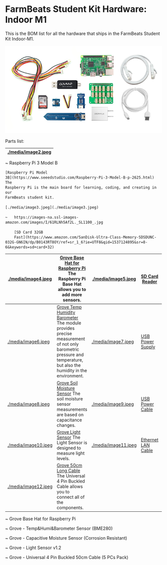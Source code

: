 FarmBeats Student Kit Hardware: Indoor M1
=========================================

This is the BOM list for all the hardware that ships in the FarmBeats Student
Kit Indoor-M1.

![](media/de940c9382f0be6875fbf6580ecc899b.jpg)

Parts list:

| [./media/image2.jpeg](./media/image2.jpeg) |
|--------------------------------------------|


~   Raspberry Pi 3 Model B

    [Raspberry Pi Model
    3B](https://www.seeedstudio.com/Raspberry-Pi-3-Model-B-p-2625.html) The
    Raspberry Pi is the main board for learning, coding, and creating in our
    FarmBeats student kit.

    [./media/image3.jpeg](./media/image3.jpeg)

    ~   https://images-na.ssl-images-amazon.com/images/I/61RLNh5Af2L._SL1100_.jpg

        [SD Card 32GB
        Fast](https://www.amazon.com/SanDisk-Ultra-Class-Memory-SDSDUNC-032G-GN6IN/dp/B0143RT8OY/ref=sr_1_6?ie=UTF8&qid=1537124895&sr=8-6&keywords=sd+card+32)

| [./media/image4.jpeg](./media/image4.jpeg)   | [Grove Base Hat for Raspberry Pi](https://www.seeedstudio.io/Grove-Base-Hat-for-Raspberry-Pi-p-3186.html) The Raspberry Pi Base Hat allows you to add more sensors.                                                                                | [./media/image5.jpeg](./media/image5.jpeg)   | [SD Card Reader](https://www.amazon.com/gp/product/B01KFXS83W)                                         |   |   |
|----------------------------------------------|----------------------------------------------------------------------------------------------------------------------------------------------------------------------------------------------------------------------------------------------------|----------------------------------------------|--------------------------------------------------------------------------------------------------------|---|---|
| [./media/image6.jpeg](./media/image6.jpeg)   | [Grove Temp Humidity Barometer](https://www.seeedstudio.com/Grove-Temp-Humi-Barometer-Sensor-BME28-p-2653.html) The module provides precise measurement of not only barometric pressure and temperature, but also the humidity in the environment. | [./media/image7.jpeg](./media/image7.jpeg)   | [USB Power Supply](https://www.amazon.com/Charger-UROPHYLLA-Portable-compatible-Samsung/dp/B06X9PY6RT) |   |   |
| [./media/image8.jpeg](./media/image8.jpeg)   | [Grove Soil Moisture Sensor](https://www.seeedstudio.com/Grove-Capacitive-Moisture-Sensor-Corrosion-Resistant-p-2850.html) The soil moisture sensor measurements are based on capacitance changes.                                                 | [./media/image9.jpeg](./media/image9.jpeg)   | [USB Power Cable](https://www.amazon.com/gp/product/B07BPYGBBV)                                        |   |   |
| [./media/image10.jpeg](./media/image10.jpeg) | [Grove Light Sensor](https://www.seeedstudio.com/Grove-Light-Sensor-v1-2-p-2727.html) The Light Sensor is designed to measure light levels.                                                                                                        | [./media/image11.jpeg](./media/image11.jpeg) | [Ethernet LAN Cable](https://www.amazon.com/gp/product/B01IQWGI04)                                     |   |   |
| [./media/image12.jpeg](./media/image12.jpeg) | [Grove 50cm Long Cable](https://www.seeedstudio.com/Grove-Universal-4-Pin-Buckled-50cm-Cable-5-PCs-Pac-p-928.html) The Universal 4 Pin Buckled Cable allows you to connect all of the components.                                                  |                                              |                                                                                                        |   |   |

~   Grove Base Hat for Raspberry Pi

~   Grove - Temp&Humi&Barometer Sensor (BME280)

~   Grove - Capacitive Moisture Sensor (Corrosion Resistant)

~   Grove - Light Sensor v1.2

~   Grove - Universal 4 Pin Buckled 50cm Cable (5 PCs Pack)
